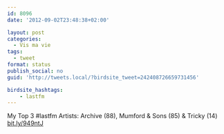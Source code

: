 ```yaml
---
id: 8096
date: '2012-09-02T23:48:38+02:00'

layout: post
categories:
  - Vis ma vie
tags:
  - tweet
format: status
publish_social: no
guid: 'http://tweets.local/?birdsite_tweet=242408726659731456'

birdsite_hashtags:
    - lastfm
---
```


My Top 3 #lastfm Artists: Archive (88), Mumford &amp; Sons (85) &amp; Tricky (14) [bit.ly/949ntJ](http://bit.ly/949ntJ)